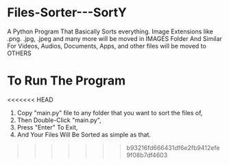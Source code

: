 # Files-Sorter---SortY
A Python Program That Basically Sorts everything. Image Extensions like .png. .jpg, .jpeg and many more will be moved in IMAGES Folder And Similar For Videos, Audios, Documents, Apps, and other files will be moved to OTHERS

# To Run The Program
<<<<<<< HEAD
1. Copy "main.py" file to any folder that you want to sort the files of,
2. Then Double-Click "main.py",
3. Press "Enter" To Exit,
3. And Your Files Will Be Sorted as simple as that.
>>>>>>> b93216fd666431df6e2fb9412efe9f08b7df4603
